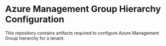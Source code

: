 # Azure Management Group Hierarchy Configuration

This repository contains artifacts required to configure Azure Management Group hierarchy for a tenant.